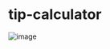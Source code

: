 # tip-calculator
![image](https://github.com/karinz112/tip-calculator/assets/64262016/6d7882fa-790f-49c1-8b0f-d65f9cb34565)
